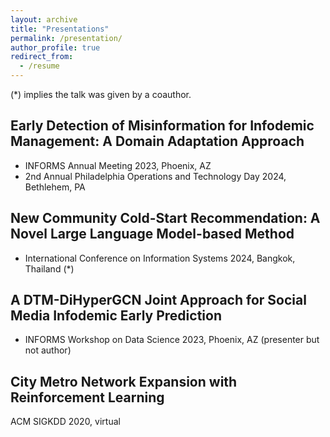 ```yaml
---
layout: archive
title: "Presentations"
permalink: /presentation/
author_profile: true
redirect_from:
  - /resume
---
```


(*) implies the talk was given by a coauthor. 

Early Detection of Misinformation for Infodemic Management: A Domain Adaptation Approach
------

* INFORMS Annual Meeting 2023, Phoenix, AZ
* 2nd Annual Philadelphia Operations and Technology Day 2024, Bethlehem, PA

New Community Cold-Start Recommendation: A Novel Large Language Model-based Method
------

* International Conference on Information Systems 2024, Bangkok, Thailand (*)

A DTM-DiHyperGCN Joint Approach for Social Media Infodemic Early Prediction
------

* INFORMS Workshop on Data Science 2023, Phoenix, AZ (presenter but not author)

City Metro Network Expansion with Reinforcement Learning
------
ACM SIGKDD 2020, virtual